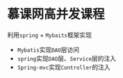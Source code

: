  
 慕课网高并发课程 
================================================================================

利用`spring` + `Mybaits`框架实现

* `Mybatis`实现`DAO`层访问
* `spring`实现`DAO`层、`Service`层的注入
* `Spring-mvc`实现`Controller`的注入
